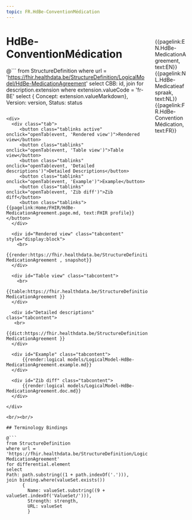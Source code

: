 ```yaml
---
topic: FR.HdBe-ConventionMédication
---
```


<div style="float:right;width:85px;padding:10px;margin:10">
<p>{{pagelink:EN.HdBe-MedicationAgreement, text:EN}}  {{pagelink:NL.HdBe-Medicatieafspraak, text:NL}}  {{pagelink:FR.HdBe-ConventionMédication, text:FR}}<p>
</div>

# HdBe-ConventionMédication



@```
from StructureDefinition
where url = 'https://fhir.healthdata.be/StructureDefinition/LogicalModel/HdBe-MedicationAgreement'
select 
CBB: id,
join for description.extension where extension.valueCode = 'fr-BE' select { Concept: extension.valueMarkdown}, 
Version: version,
Status: status
```

<div>
  <div class="tab">
     <button class="tablinks active" onclick="openTab(event, 'Rendered view')">Rendered view</button>
     <button class="tablinks" onclick="openTab(event, 'Table view')">Table view</button>
     <button class="tablinks" onclick="openTab(event, 'Detailed descriptions')">Detailed Descriptions</button>
     <button class="tablinks" onclick="openTab(event, 'Example')">Example</button>
     <button class="tablinks" onclick="openTab(event, 'Zib diff')">Zib diff</button>
     <button class="tablinks">{{pagelink:Home/FHIR/HdBe-MedicationAgreement.page.md, text:FHIR profile}}</button>
  </div>

  <div id="Rendered view" class="tabcontent" style="display:block">
    <br>
      {{render:https://fhir.healthdata.be/StructureDefinition/LogicalModel/HdBe-MedicationAgreement , snapshot}}
  </div>

  <div id="Table view" class="tabcontent">
    <br>
      {{table:https://fhir.healthdata.be/StructureDefinition/LogicalModel/HdBe-MedicationAgreement }}
  </div>

  <div id="Detailed descriptions" class="tabcontent">
   <br>
      {{dict:https://fhir.healthdata.be/StructureDefinition/LogicalModel/HdBe-MedicationAgreement }}
  </div>

  <div id="Example" class="tabcontent">
      {{render:logical models/LogicalModel-HdBe-MedicationAgreement.example.md}}
  </div>

  <div id="Zib diff" class="tabcontent">
      {{render:logical models/LogicalModel-HdBe-MedicationAgreement.doc.md}}
  </div>

</div>

<br/><br/> 

## Terminology Bindings

@```
from StructureDefinition
where url = 'https://fhir.healthdata.be/StructureDefinition/LogicalModel/HdBe-MedicationAgreement'
for differential.element
select
Path: path.substring((1 + path.indexOf('.'))),
join binding.where(valueSet.exists())
      { 
        Name: valueSet.substring((9 + valueSet.indexOf('ValueSet/'))),
        Strength: strength,
        URL: valueSet
        }
```  